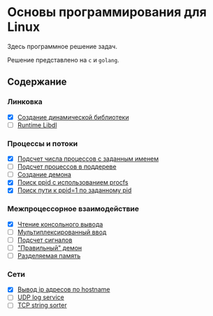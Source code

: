 # Основы программирования для Linux

Здесь программное решение задач.

Решение представлено на `c` и `golang`.


## Содержание

### Линковка
- [x] [Создание динамической библиотеки](dynamic_lib)
- [ ] [Runtime Libdl](runtime_libdl)

### Процессы и потоки
- [x] [Подсчет числа процессов с заданным именем](count_by_pname)
- [ ] [Подсчет процессов в поддереве]()
- [ ] [Создание демона](daemon)
- [x] [Поиск ppid c использованием procfs](count_by_pname)
- [x] [Поиск пути к ppid=1 по заданному pid](ppid_of_ppid)

### Межпроцессорное взаимодействие
- [x] [Чтение консольного вывода](read_pipe)
- [ ] [Мультиплексированный ввод]()
- [ ] [Подсчет сигналов]()
- [ ] ["Правильный" демон]()
- [ ] [Разделяемая память]()

### Сети
- [x] [Вывод ip адресов по hostname](get_ips)
- [ ] [UDP log service]()
- [ ] [TCP string sorter]()
